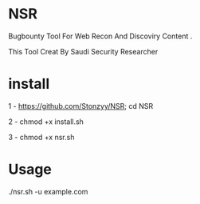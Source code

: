 # NSR 

Bugbounty Tool For Web Recon And Discoviry Content .

This Tool Creat By Saudi Security Researcher 


# install

1 - https://github.com/Stonzyy/NSR; cd NSR

2 - chmod +x install.sh

3 - chmod +x nsr.sh

# Usage


./nsr.sh -u example.com
